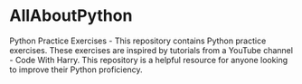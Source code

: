 # AllAboutPython
 Python Practice Exercises - This repository contains Python practice exercises. These exercises are inspired by tutorials from a YouTube channel - Code With Harry. This repository is a helpful resource for anyone looking to improve their Python proficiency. 
